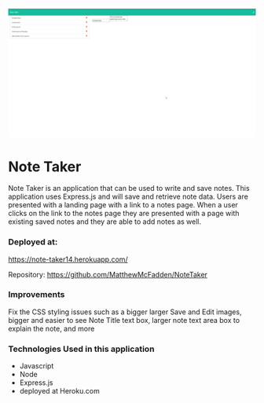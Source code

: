![screenshot](/public/assets/images/NoteTaker-notes.jpg)

# Note Taker
Note Taker is an application that can be used to write and save notes. This application uses Express.js and will save and retrieve note data. Users are presented with a landing page with a link to a notes page. When a user clicks on the link to the notes page they are presented with a page with existing saved notes and they are able to add notes as well.

### Deployed at:
https://note-taker14.herokuapp.com/

Repository: https://github.com/MatthewMcFadden/NoteTaker

### Improvements
Fix the CSS styling issues such as a bigger larger Save and Edit images, bigger and easier to see Note Title text box, larger note text area box to explain the note, and more

### Technologies Used in this application
* Javascript
* Node
* Express.js
* deployed at Heroku.com
